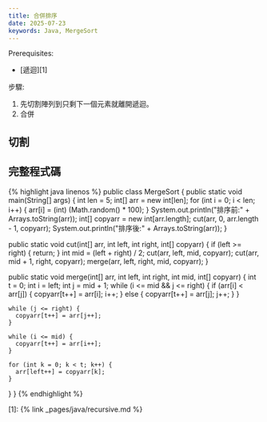 ```yaml
---
title: 合併排序
date: 2025-07-23
keywords: Java, MergeSort
---
```

Prerequisites:

- [遞迴][1]

步驟:<br>
1. 先切割陣列到只剩下一個元素就離開遞迴。
2. 合併

## 切割

## 完整程式碼
{% highlight java linenos %}
public class MergeSort {
  public static void main(String[] args) {
    int len = 5;
    int[] arr = new int[len];
    for (int i = 0; i < len; i++) {
      arr[i] = (int) (Math.random() * 100);
    }
    System.out.println("排序前:" + Arrays.toString(arr));
    int[] copyarr = new int[arr.length];
    cut(arr, 0, arr.length - 1, copyarr);
    System.out.println("排序後:" + Arrays.toString(arr));
  }

  public static void cut(int[] arr, int left, int right, int[] copyarr) {
    if (left >= right) {
      return;
    }
    int mid = (left + right) / 2;
    cut(arr, left, mid, copyarr);
    cut(arr, mid + 1, right, copyarr);
    merge(arr, left, right, mid, copyarr);
  }

  public static void merge(int[] arr, int left, int right, int mid, int[] copyarr) {
    int t = 0;
    int i = left;
    int j = mid + 1;
    while (i <= mid && j <= right) {
      if (arr[i] < arr[j]) {
        copyarr[t++] = arr[i];
        i++;
      } else {
        copyarr[t++] = arr[j];
        j++;
      }
    }

    while (j <= right) {
      copyarr[t++] = arr[j++];
    }

    while (i <= mid) {
      copyarr[t++] = arr[i++];
    }

    for (int k = 0; k < t; k++) {
      arr[left++] = copyarr[k];
    }
  }
}
{% endhighlight %}

[1]: {% link _pages/java/recursive.md %}

